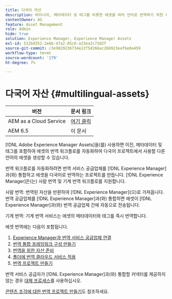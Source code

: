 ```yaml
---
title: 다국어 자산
description: 바이너리, 메타데이터 및 태그를 비롯한 에셋을 여러 언어로 번역하기 위한 워크플로를 자동화하는 방법에 대해 알아봅니다.
contentOwner: AG
feature: Asset Management
role: Admin
hide: true
solution: Experience Manager, Experience Manager Assets
exl-id: 512bd351-2e6b-47a2-85c6-a23ea2c7102f
source-git-commit: c3e9029236734e22f5d266ac26b923eafbe0a459
workflow-type: tm+mt
source-wordcount: '179'
ht-degree: 7%

---
```


# 다국어 자산 {#multilingual-assets}

| 버전 | 문서 링크 |
| -------- | ---------------------------- |
| AEM as a Cloud Service | [여기 클릭](https://experienceleague.adobe.com/docs/experience-manager-cloud-service/content/assets/admin/translate-assets.html?lang=ko) |
| AEM 6.5 | 이 문서 |

[!DNL Adobe Experience Manager Assets]을(를) 사용하면 이진, 메타데이터 및 태그를 포함하여 에셋의 번역 워크플로를 자동화하여 다국어 프로젝트에서 사용할 다른 언어의 에셋을 생성할 수 있습니다.

번역 워크플로를 자동화하려면 번역 서비스 공급업체를 [!DNL Experience Manager]과(와) 통합하고 에셋을 다국어로 번역하는 프로젝트를 만듭니다. [!DNL Experience Manager]은(는) 사람 번역 및 기계 번역 워크플로를 지원합니다.

사람 번역: 번역된 자산을 반환하여 [!DNL Experience Manager]&#x200B;(으)로 가져옵니다. 번역 공급업체를 [!DNL Experience Manager]과(와) 통합하면 에셋이 [!DNL Experience Manager]과(와) 번역 공급업체 간에 자동으로 전송됩니다.

기계 번역: 기계 번역 서비스는 에셋의 메타데이터와 태그를 즉시 번역합니다.

에셋 번역에는 다음이 포함됩니다.

1. [Experience Manager과 번역 서비스 공급업체 연결](/help/sites-administering/tc-tic.md#connecting-to-a-translation-service-provider)
1. [번역 통합 프레임워크 구성 만들기](/help/sites-administering/tc-tic.md)
1. [번역을 위한 자산 준비](preparing-assets-for-translation.md)
1. [폴더에 번역 클라우드 서비스 적용](transition-cloud-services.md)
1. [번역 프로젝트 만들기](translation-projects.md)

번역 서비스 공급자가 [!DNL Experience Manager]과(와) 통합할 커넥터를 제공하지 않는 경우 [대체 프로세스](/help/sites-administering/tc-manage.md#exporting-a-translation-job)를 사용하십시오.

[콘텐츠 조각에 대한 번역 프로젝트 만들기](creating-translation-projects-for-content-fragments.md)도 참조하세요.
